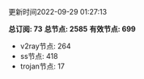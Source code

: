 更新时间2022-09-29 01:27:13

**总订阅: 73**
**总节点: 2585**
**有效节点: 699**
- v2ray节点: 264
- ss节点: 418
- trojan节点: 17
